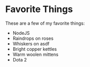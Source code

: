 # Favorite Things

These are a few of my favorite things:

- NodeJS
- Raindrops on roses
- Whiskers on asdf
- Bright copper kettles
- Warm woolen mittens
- Dota 2
